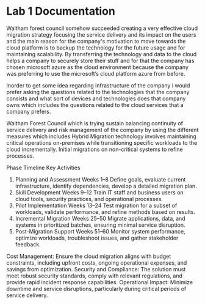 # Lab 1 Documentation
Waltham forest council somehow succeeded creating a very effective cloud migration strategy focusing the service delivery and its impact on the users and the main reason for the company's motivation to move towards the cloud platform is to backup the technology for the future usage and for maintaining scalability. By transferring the technology and data to the cloud helps a company to securely store their stuff and for that the company has chosen microsoft azure as the cloud environment because the company was preferring to use the microsoft’s cloud platform azure from before.

 Inorder to get some idea regarding infrastructure of the company i would prefer asking the questions related to the technologies that the company consists and what sort of devices and technologies does that company owns which includes the questions related to the cloud services that a company prefers.

Waltham Forest Council which is trying sustain balancing continuity of service delivery and risk management of the company by using the different measures which includes
Hybrid Migration technology involves maintaining critical operations on-premises while transitioning specific workloads to the cloud incrementally. Initial migrations on non-critical systems to refine processes.


Phase	Timeline	Key Activities
1. Planning and Assessment	Weeks 1–8	Define goals, evaluate current infrastructure, identify dependencies, develop a detailed migration plan.
2. Skill Development	Weeks 9–12	Train IT staff and business users on cloud tools, security practices, and operational processes.
3. Pilot Implementation	Weeks 13–24	Test migration for a subset of workloads, validate performance, and refine methods based on results.
4. Incremental Migration	Weeks 25–50	Migrate applications, data, and systems in prioritized batches, ensuring minimal service disruption.
5. Post-Migration Support	Weeks 51–60	Monitor system performance, optimize workloads, troubleshoot issues, and gather stakeholder feedback.

Cost Management: Ensure the cloud migration aligns with budget constraints, including upfront costs, ongoing operational expenses, and savings from optimization.
Security and Compliance: The solution must meet robust security standards, comply with relevant regulations, and provide rapid incident response capabilities.
Operational Impact: Minimize downtime and service disruptions, particularly during critical periods of service delivery.
